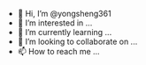 - 👋 Hi, I’m @yongsheng361
- 👀 I’m interested in ...
- 🌱 I’m currently learning ...
- 💞️ I’m looking to collaborate on ...
- 📫 How to reach me ...

<!---
yongsheng361/yongsheng361 is a ✨ special ✨ repository because its `README.md` (this file) appears on your GitHub profile.
You can click the Preview link to take a look at your changes.
--->
